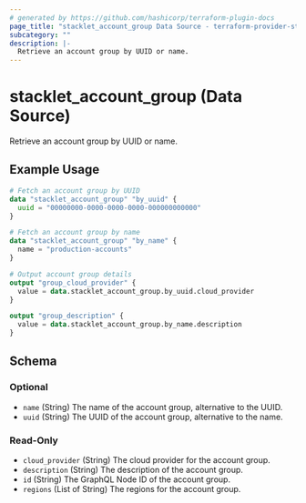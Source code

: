 ```yaml
---
# generated by https://github.com/hashicorp/terraform-plugin-docs
page_title: "stacklet_account_group Data Source - terraform-provider-stacklet"
subcategory: ""
description: |-
  Retrieve an account group by UUID or name.
---
```


# stacklet_account_group (Data Source)

Retrieve an account group by UUID or name.

## Example Usage

```terraform
# Fetch an account group by UUID
data "stacklet_account_group" "by_uuid" {
  uuid = "00000000-0000-0000-0000-000000000000"
}

# Fetch an account group by name
data "stacklet_account_group" "by_name" {
  name = "production-accounts"
}

# Output account group details
output "group_cloud_provider" {
  value = data.stacklet_account_group.by_uuid.cloud_provider
}

output "group_description" {
  value = data.stacklet_account_group.by_name.description
}
```

<!-- schema generated by tfplugindocs -->
## Schema

### Optional

- `name` (String) The name of the account group, alternative to the UUID.
- `uuid` (String) The UUID of the account group, alternative to the name.

### Read-Only

- `cloud_provider` (String) The cloud provider for the account group.
- `description` (String) The description of the account group.
- `id` (String) The GraphQL Node ID of the account group.
- `regions` (List of String) The regions for the account group.
